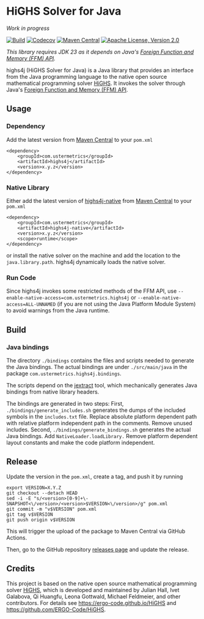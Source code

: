 # HiGHS Solver for Java

*Work in progress*

[![Build](https://github.com/atraplet/highs4j/actions/workflows/build.yml/badge.svg)](https://github.com/atraplet/highs4j/actions/workflows/build.yml)
[![Codecov](https://codecov.io/github/atraplet/highs4j/graph/badge.svg?token=S8TXRQ4UAZ)](https://codecov.io/github/atraplet/highs4j)
[![Maven Central](https://img.shields.io/maven-central/v/com.ustermetrics/highs4j)](https://central.sonatype.com/artifact/com.ustermetrics/highs4j)
[![Apache License, Version 2.0](https://img.shields.io/badge/License-Apache_2.0-blue.svg)](https://github.com/atraplet/highs4j/blob/master/LICENSE)

*This library requires JDK 23 as it depends on
Java's [Foreign Function and Memory (FFM) API](https://docs.oracle.com/en/java/javase/23/core/foreign-function-and-memory-api.html).*

highs4j (HiGHS Solver for Java) is a Java library that provides an interface from the Java programming language to
the native open source mathematical programming solver [HiGHS](https://ergo-code.github.io/HiGHS). It invokes the solver
through
Java's [Foreign Function and Memory (FFM) API](https://docs.oracle.com/en/java/javase/23/core/foreign-function-and-memory-api.html).

## Usage

### Dependency

Add the latest version from [Maven Central](https://central.sonatype.com/artifact/com.ustermetrics/highs4j) to
your `pom.xml`

```
<dependency>
    <groupId>com.ustermetrics</groupId>
    <artifactId>highs4j</artifactId>
    <version>x.y.z</version>
</dependency>
```

### Native Library

Either add the latest version of [highs4j-native](https://github.com/atraplet/highs4j-native)
from [Maven Central](https://central.sonatype.com/artifact/com.ustermetrics/highs4j-native) to
your `pom.xml`

```
<dependency>
    <groupId>com.ustermetrics</groupId>
    <artifactId>highs4j-native</artifactId>
    <version>x.y.z</version>
    <scope>runtime</scope>
</dependency>
```

or install the native solver on the machine and add the location to the `java.library.path`. highs4j dynamically
loads the native solver.

### Run Code

Since highs4j invokes some restricted methods of the FFM API,
use `--enable-native-access=com.ustermetrics.highs4j` or `--enable-native-access=ALL-UNNAMED` (if you are not using
the Java Platform Module System) to avoid warnings from the Java runtime.

## Build

### Java bindings

The directory `./bindings` contains the files and scripts needed to generate the Java bindings. The actual bindings are
under `./src/main/java` in the package `com.ustermetrics.highs4j.bindings`.

The scripts depend on the [jextract](https://jdk.java.net/jextract/) tool, which mechanically generates Java bindings
from native library headers.

The bindings are generated in two steps: First, `./bindings/generate_includes.sh` generates the dumps of the included
symbols in the `includes.txt` file. Replace absolute platform dependent path with relative platform independent path in
the comments. Remove unused includes. Second, `./bindings/generate_bindings.sh` generates the actual Java bindings.
Add `NativeLoader.loadLibrary.` Remove platform dependent layout constants and make the code platform independent.

## Release

Update the version in the `pom.xml`, create a tag, and push it by running

```
export VERSION=X.Y.Z
git checkout --detach HEAD
sed -i -E "s/<version>[0-9]+\-SNAPSHOT<\/version>/<version>$VERSION<\/version>/g" pom.xml
git commit -m "v$VERSION" pom.xml
git tag v$VERSION
git push origin v$VERSION
```

This will trigger the upload of the package to Maven Central via GitHub Actions.

Then, go to the GitHub repository [releases page](https://github.com/atraplet/highs4j/releases) and update the
release.

## Credits

This project is based on the native open source mathematical programming
solver [HiGHS](https://ergo-code.github.io/HiGHS), which is developed and maintained by Julian Hall, Ivet Galabova, Qi
Huangfu, Leona Gottwald, Michael Feldmeier, and other contributors. For details see https://ergo-code.github.io/HiGHS
and https://github.com/ERGO-Code/HiGHS.
